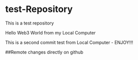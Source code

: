 # test-Repository
This is a test repository

Hello Web3 World from my Local Computer

This is a second commit test from Local Computer - ENJOY!!!

##Remote changes directly on github

